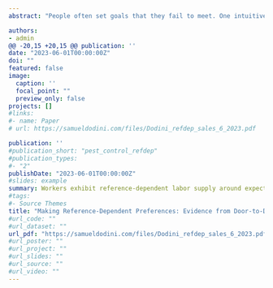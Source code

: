 ```yaml
---
abstract: "People often set goals that they fail to meet. One intuitive way of addressing this is to evaluate one's progress in smaller components. Theory suggests this should reveal reference-dependent preferences and loss aversion. This paper uses novel data from a sales company to test for reference-dependent daily labor supply as a commitment device to offset present bias for achieving longer-run goals. I show that daily labor supply shifts downward at a worker’s expectations. Daily expectations are selected by workers based on long-run objectives around the bonuses paid by the firm at the end of the sales season. After surpassing their bonus threshold, workers reduce their hours from what was a consistent labor supply in their prior personal equilibrium, consistent with the bonus being the impetus behind daily reference dependence. An online real-effort experiment further supports the idea that short-run reference dependence can be "made" through a firm's compensation scheme. The experiment implies that this leads to greater firm profitability."

authors:
- admin
@@ -20,15 +20,15 @@ publication: ''
date: "2023-06-01T00:00:00Z"
doi: ""
featured: false
image:
  caption: ''
  focal_point: ""
  preview_only: false
projects: []
#links:
#- name: Paper
# url: https://samueldodini.com/files/Dodini_refdep_sales_6_2023.pdf

publication: ''
#publication_short: "pest_control_refdep"
#publication_types:
#- "2"
publishDate: "2023-06-01T00:00:00Z"
#slides: example
summary: Workers exhibit reference-dependent labor supply around expectations. Their expectations are based upon optimizing long-run objectives at lump-sum bonuses paid by the firm.
#tags:
#- Source Themes
title: "Making Reference-Dependent Preferences: Evidence from Door-to-Door Sales"
#url_code: ""
#url_dataset: ""
url_pdf: "https://samueldodini.com/files/Dodini_refdep_sales_6_2023.pdf"
#url_poster: ""
#url_project: ""
#url_slides: ""
#url_source: ""
#url_video: ""
---
```

